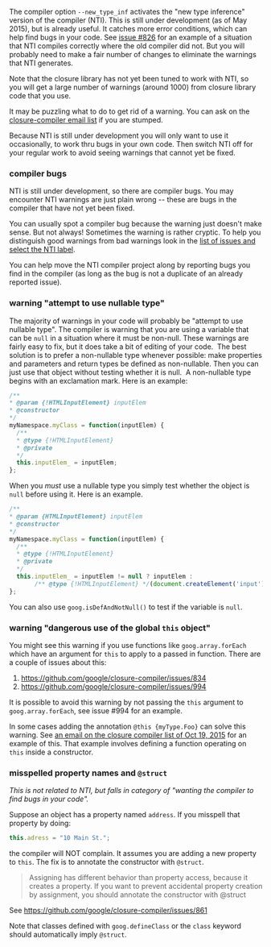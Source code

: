 The compiler option `--new_type_inf` activates the "new type inference" version of the compiler (NTI).  This is still under development (as of May 2015), but is already useful.  It catches more error conditions, which can help find bugs in your code.  See [issue #826](https://github.com/google/closure-compiler/issues/826) for an example of a situation that NTI compiles correctly where the old compiler did not. But you will probably need to make a fair number of changes to eliminate the warnings that NTI generates.

Note that the closure library has not yet been tuned to work with NTI, so you will get a large number of warnings (around 1000) from closure library code that you use.  

It may be puzzling what to do to get rid of a warning.  You can ask on the [closure-compiler email list](https://groups.google.com/forum/#!forum/closure-compiler-discuss) if you are stumped.

Because NTI is still under development you will only want to use it occasionally, to work thru bugs in your own code.  Then switch NTI off for your regular work to avoid seeing warnings that cannot yet be fixed.

### compiler bugs

NTI is still under development, so there are compiler bugs.  You may encounter NTI warnings are just plain wrong -- these are bugs in the compiler that have not yet been fixed.

You can usually spot a compiler bug because the warning just doesn't make sense.   But not always!  Sometimes the warning is rather cryptic.  To help you distinguish good warnings from bad warnings look in the [list of issues and select the NTI label](https://github.com/google/closure-compiler/issues?q=is%3Aopen+is%3Aissue+label%3ANTI).  

You can help move the NTI compiler project along by reporting bugs you find in the compiler (as long as the bug is not a duplicate of an already reported issue).


### warning "attempt to use nullable type"

The majority of warnings in your code will probably be "attempt to use nullable type".  The compiler is warning that you are using a variable that can be `null` in a situation where it must be non-null. These warnings are fairly easy to fix, but it does take a bit of editing of your code.  The best solution is to prefer a non-nullable type whenever possible: make properties and parameters and return types be defined as non-nullable. Then you can just use that object without testing whether it is null.  A non-nullable type begins with an exclamation mark.  Here is an example:

```javascript
/**
* @param {!HTMLInputElement} inputElem
* @constructor
*/
myNamespace.myClass = function(inputElem) {
  /**
  * @type {!HTMLInputElement}
  * @private
  */
  this.inputElem_ = inputElem;
};
```

When you *must* use a nullable type you simply test whether the object is `null` before using it. Here is an example.

```javascript
/**
* @param {HTMLInputElement} inputElem
* @constructor
*/
myNamespace.myClass = function(inputElem) {
  /**
  * @type {!HTMLInputElement}
  * @private
  */
  this.inputElem_ = inputElem != null ? inputElem : 
       /** @type {!HTMLInputElement} */(document.createElement('input'));
};
```

You can also use `goog.isDefAndNotNull()` to test if the variable is `null`.

### warning "dangerous use of the global `this` object"

You might see this warning if you use functions like `goog.array.forEach` which have an argument for `this` to apply to a passed in function.  There are a couple of issues about this:

1. <https://github.com/google/closure-compiler/issues/834>
2. <https://github.com/google/closure-compiler/issues/994>

It is possible to avoid this warning by not passing the `this` argument to `goog.array.forEach`, see issue #994 for an example.

In some cases adding the annotation `@this {myType.Foo}` can solve this warning. See [an email on the closure compiler list of Oct 19, 2015](https://groups.google.com/d/msg/closure-compiler-discuss/22FsLdUCWbs/t1dq0-nWAgAJ) for an example of this.  That example involves defining a function operating on `this` inside a constructor.

### misspelled property names and `@struct`

*This is not related to NTI, but falls in category of "wanting the compiler to find bugs in your code".*

Suppose an object has a property named `address`.  If you misspell that property by doing:
```javascript
this.adress = "10 Main St.";
```
the compiler will NOT complain.  It assumes you are adding a new property to `this`.
The fix is to annotate the constructor with `@struct`.

>Assigning has different behavior than property access, because it creates a property. If you want to 
prevent accidental property creation by assignment, you should annotate the constructor with @struct

See <https://github.com/google/closure-compiler/issues/861>

Note that classes defined with `goog.defineClass` or the `class` keyword should automatically imply `@struct`.
